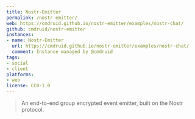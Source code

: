 ```yaml
---
title: Nostr-Emitter
permalink: /nostr-emitter/
web: https://cmdruid.github.io/nostr-emitter/examples/nostr-chat/
github: cmdruid/nostr-emitter
instances:
- name: Nostr-Emitter
  url: https://cmdruid.github.io/nostr-emitter/examples/nostr-chat/
  comment: Instance managed by @cmdruid
tags:
- social
- client
platforms:
- web
license: CC0-1.0
---
```


> An end-to-end group encrypted event emitter, built on the Nostr protocol.


